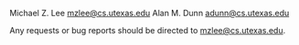 Michael Z. Lee <mzlee@cs.utexas.edu>
Alan M. Dunn <adunn@cs.utexas.edu>

Any requests or bug reports should be directed to mzlee@cs.utexas.edu.
